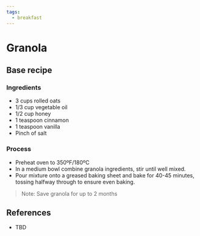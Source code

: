 ```yaml
---
tags:
  - breakfast
---
```


# Granola

## Base recipe

### Ingredients

* 3 cups rolled oats
* 1/3 cup vegetable oil
* 1/2 cup honey
* 1 teaspoon cinnamon
* 1 teaspoon vanilla
* Pinch of salt

### Process

* Preheat oven to 350ºF/180ºC
* In a medium bowl combine granola ingredients, stir until well mixed.
* Pour mixture onto a greased baking sheet and bake for 40-45 minutes, tossing halfway through to ensure even baking. 

> Note: Save granola for up to 2 months

## References

* TBD
